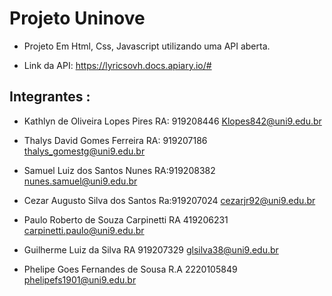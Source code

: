 # Projeto Uninove

* Projeto Em Html, Css, Javascript utilizando uma API aberta.

* Link da API: https://lyricsovh.docs.apiary.io/#

## Integrantes :

* Kathlyn de Oliveira Lopes Pires 
RA: 919208446
Klopes842@uni9.edu.br 

* Thalys David Gomes Ferreira 
RA: 919207186
thalys_gomestg@uni9.edu.br

* Samuel Luiz dos Santos Nunes
RA:919208382
nunes.samuel@uni9.edu.br 

* Cezar Augusto Silva dos Santos
Ra:919207024
cezarjr92@uni9.edu.br

* Paulo Roberto de Souza Carpinetti
RA 419206231
carpinetti.paulo@uni9.edu.br

* Guilherme Luiz da Silva
RA 919207329
glsilva38@uni9.edu.br

* Phelipe Goes Fernandes de Sousa
R.A 2220105849
phelipefs1901@uni9.edu.br
